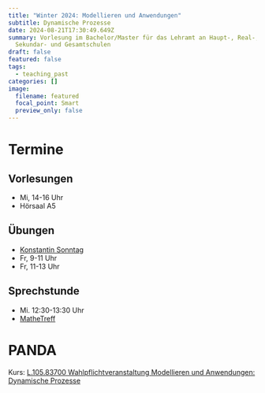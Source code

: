 ```yaml
---
title: "Winter 2024: Modellieren und Anwendungen"
subtitle: Dynamische Prozesse
date: 2024-08-21T17:30:49.649Z
summary: Vorlesung im Ba­che­lor/Mas­ter für das Lehr­amt an Haupt-, Re­al-,
  Se­kun­dar- und Ge­samt­s­chu­len
draft: false
featured: false
tags:
  - teaching_past
categories: []
image:
  filename: featured
  focal_point: Smart
  preview_only: false
---
```

# Termine

## Vorlesungen

* Mi, 14-16 Uhr
* Hörsaal A5

## Übungen

* [Konstantin Sonntag](https://www.uni-paderborn.de/en/person/56399)
* Fr, 9-11 Uhr
* Fr, 11-13 Uhr

## Sprechstunde

* Mi. 12:30-13:30 Uhr
* [MatheTreff](https://math.uni-paderborn.de/studium/mathetreff/)

# PANDA

Kurs: [L.105.83700 Wahlpflichtveranstaltung Modellieren und Anwendungen: Dynamische Prozesse](https://panda.uni-paderborn.de/course/view.php?id=57224)